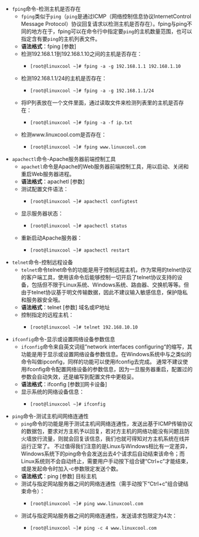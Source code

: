 - `fping`命令-检测主机是否存在
	- `fping`类似于`ping`（`ping`是通过ICMP（网络控制信息协议InternetControl Message Protocol）协议回复请求以检测主机是否存在）。fping与ping不同的地方在于，fping可以在命令行中指定要`ping`的主机数量范围，也可以指定含有要`ping`的主机列表文件。
	- **语法格式**：fping [参数]
	- 检测192.168.1.1到192.168.1.10之间的主机是否存在：
		- ```
		  [root@linuxcool ~]# fping -a -g 192.168.1.1 192.168.1.10
		  ```
	- 检测192.168.1.1/24的主机是否存在：
		- ```
		  [root@linuxcool ~]# fping -a -g 192.168.1.1/24
		  ```
	- 将IP列表放在一个文件里面，通过读取文件来检测列表里的主机是否存在：
		- ```
		  [root@linuxcool ~]# fping -a -f ip.txt
		  ```
	- 检测www.linuxcool.com是否存在：
		- ```
		  [root@linuxcool ~]# fping www.linuxcool.com
		  ```
- `apachectl`命令-Apache服务器前端控制工具
	- `apachetl`命令是Apache的Web服务器前端控制工具，用以启动、关闭和重启Web服务器进程。
	- **语法格式**：apachetl [参数]
	- 测试配置文件语法：
		- ```
		  [root@linuxcool ~]# apachectl configtest
		  ```
	- 显示服务器状态：
		- ```
		  [root@linuxcool ~]# apachectl status
		  ```
	- 重新启动Apache服务器：
		- ```
		  [root@linuxcool ~]# apachectl restart
		  ```
- `telnet`命令-控制远程设备
	- `telnet`命令telnet命令的功能是用于控制远程主机，作为常用的telnet协议的客户端工具，使用该命令后能够控制一切开启了telnet协议支持的设备，包括但不限于Linux系统、Windows系统、路由器、交换机等等。但由于telnet协议基于明文传输数据，因此不建议输入敏感信息，保护隐私和服务器安全哦。
	- **语法格式**：telnet [参数] 域名或IP地址
	- 控制指定的远程主机：
		- ```
		  [root@linuxcool ~]# telnet 192.168.10.10
		  ```
- `ifconfig`命令-显示或设置网络设备参数信息
	- `ifconfig`命令来自英文词组”network interfaces configuring“的缩写，其功能是用于显示或设置网络设备参数信息。在Windows系统中与之类似的命令叫做ipconfig，同样的功能可以使用ifconfig去完成。 通常不建议使用ifconfig命令配置网络设备的参数信息，因为一旦服务器重启，配置过的参数会自动失效，还是编写到配置文件中更稳妥。
	- **语法格式**：ifconfig [参数][网卡设备]
	- 显示系统的网络设备信息：
		- ```
		  [root@linuxcool ~]# ifconfig
		  ```
- `ping`命令-测试主机间网络连通性
	- `ping`命令的功能是用于测试主机间网络连通性，发送出基于ICMP传输协议的数据包，要求对方主机予以回复，若对方主机的网络功能没有问题且防火墙放行流量，则就会回复该信息，我们也就可得知对方主机系统在线并运行正常了。 不过值得我们注意的是Linux与Windows相比有一定差异，Windows系统下的ping命令会发送出去4个请求后自动结束该命令；而Linux系统则不会自动终止，需要用户手动按下组合键“Ctrl+c”才能结束，或是发起命令时加入-c参数限定发送个数。
	- **语法格式**：ping [参数] 目标主机
	- 测试与指定网站服务器之间的网络连通性（需手动按下“Ctrl+c”组合键结束命令）：
		- ```
		  [root@linuxcool ~]# ping www.linuxcool.com
		  ```
	- 测试与指定网站服务器之间的网络连通性，发送请求包限定为4次：
		- ```
		  [root@linuxcool ~]# ping -c 4 www.linuxcool.com
		  ```
